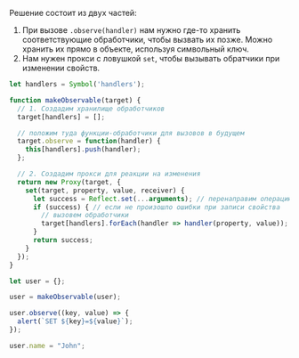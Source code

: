 Решение состоит из двух частей:

1. При вызове `.observe(handler)` нам нужно где-то хранить соответствующие обработчики, чтобы вызвать их позже. Можно хранить их прямо в объекте, используя символьный ключ.
2. Нам нужен прокси с ловушкой `set`, чтобы вызывать обратчики при изменении свойств.

```js run
let handlers = Symbol('handlers');

function makeObservable(target) {
  // 1. Создадим хранилище обработчиков
  target[handlers] = [];

  // положим туда функции-обработчики для вызовов в будущем
  target.observe = function(handler) {
    this[handlers].push(handler);
  };

  // 2. Создадим прокси для реакции на изменения
  return new Proxy(target, {
    set(target, property, value, receiver) {
      let success = Reflect.set(...arguments); // перенаправим операцию к оригинальному объекту
      if (success) { // если не произошло ошибки при записи свойства
        // вызовем обработчики
        target[handlers].forEach(handler => handler(property, value));
      }
      return success;
    }
  });
}

let user = {};

user = makeObservable(user);

user.observe((key, value) => {
  alert(`SET ${key}=${value}`);
});

user.name = "John";
```

